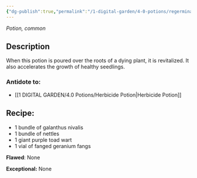```yaml
---
{"dg-publish":true,"permalink":"/1-digital-garden/4-0-potions/regerminating-potion/","tags":["potion","extracurricular","common"]}
---
```


*Potion, common* 

## Description

When this potion is poured over the roots of a dying plant, it is revitalized. It also accelerates the growth of healthy seedlings.

### Antidote to: 
- [[1 DIGITAL GARDEN/4.0 Potions/Herbicide Potion\|Herbicide Potion]]

## Recipe:

- 1 bundle of galanthus nivalis
- 1 bundle of nettles
- 1 giant purple toad wart
- 1 vial of fanged geranium fangs

**Flawed**:
None

**Exceptional:** 
None
